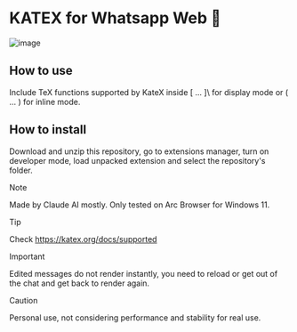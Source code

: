 # KATEX for Whatsapp Web 👾

![image](https://github.com/user-attachments/assets/8e7db518-ae47-4e0f-b214-88e69e92816a)

## How to use
Include TeX functions supported by KateX inside \[ ... ]\ for display mode or \( ... \) for inline mode. 

## How to install
Download and unzip this repository, go to extensions manager, turn on developer mode, load unpacked extension and select the repository's folder. 
> [!NOTE]
> Made by Claude AI mostly. 
> Only tested on Arc Browser for Windows 11.

> [!TIP]
> Check https://katex.org/docs/supported

> [!IMPORTANT]
> Edited messages do not render instantly, you need to reload or get out of the chat and get back to render again.



> [!CAUTION]
> Personal use, not considering performance and stability for real use.
